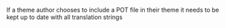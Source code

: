 If a theme author chooses to include a POT file in their theme it needs to be kept up to date with all translation strings
